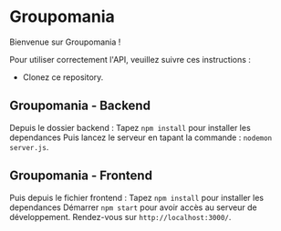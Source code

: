 # Groupomania
Bienvenue sur Groupomania ! 

Pour utiliser correctement l'API, veuillez suivre ces instructions :

 - Clonez ce repository. 

 ## Groupomania - Backend
Depuis le dossier backend :
Tapez `npm install` pour installer les dependances 
Puis lancez le serveur en tapant la commande : `nodemon server.js`.

## Groupomania - Frontend
Puis depuis le fichier frontend :
Tapez `npm install` pour installer les dependances 
Démarrer `npm start` pour avoir accès au serveur de développement. 
Rendez-vous sur `http://localhost:3000/`.